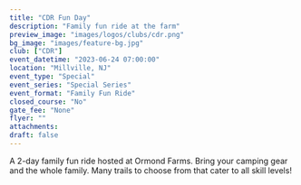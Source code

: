 ```yaml
---
title: "CDR Fun Day"
description: "Family fun ride at the farm"
preview_image: "images/logos/clubs/cdr.png"
bg_image: "images/feature-bg.jpg"
club: ["CDR"]
event_datetime: "2023-06-24 07:00:00"
location: "Millville, NJ"
event_type: "Special"
event_series: "Special Series"
event_format: "Family Fun Ride"
closed_course: "No"
gate_fee: "None"
flyer: ""
attachments:
draft: false
---
```


A 2-day family fun ride hosted at Ormond Farms. Bring your camping gear and the whole family. Many trails to choose from that cater to all skill levels!